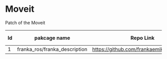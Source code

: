 # Moveit

Patch of the Moveit


Id | pakcage name | Repo Link | depends by
--- | --- | ---| ---
1 | franka_ros/franka_description | https://github.com/frankaemika/franka_ros | 